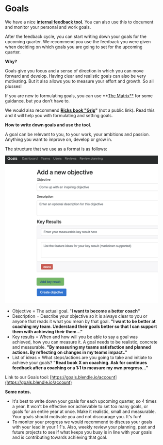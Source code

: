# Goals

We have a nice **[internal feedback tool](https://goals.blendle.io/account).** You can also use this to document and monitor your personal and work goals.

After the feedback cycle, you can start writing down your goals for the upcoming quarter. We recommend you use the feedback you were given when deciding on which goals you are going to set for the upcoming quarter.

**Why?**

Goals give you focus and a sense of direction in which you can move forward and develop. Having clear and realistic goals can also be very motivating. But it also allows you to measure your effort and growth. So all plusses! 

If you are new to formulating goals, you can use **[The Matrix**](https://docs.google.com/spreadsheets/d/1HO4cEH0dguBywUzjT3FMUSGiJbgGjOQDdaILl0BaJME/edit#gid=674352312) for some guidance, but you don't have to.

We would also recommend **[Ricks book "Grip](https://drive.google.com/drive/my-drive)"** (not a public link)**.** Read this and it will help you with formulating and setting goals.

**How to write down goals and use the tool.**

A goal can be relevant to you, to your work, your ambitions and passion. Anything you want to improve on, develop or grow in.

The structure that we use as a format is as follows:

![Goals%205a389637c53b4b21a394af5732afffad/Schermafbeelding_2019-03-06_om_13.33.57.png](Goals%205a389637c53b4b21a394af5732afffad/Schermafbeelding_2019-03-06_om_13.33.57.png)

- Objective = The actual goal. "**I want to become a better coach"**
- Description = Describe your objective so it is always clear to you or anyone that reads it what you mean by that goal. **"I want to be better at coaching my team. Understand their goals better so that I can support them with achieving their them..."**
- Key results = When and how will you be able to say a goal was achieved, how you can measure it. A goal needs to be realistic, concrete and measurable. **"By measuring my teams satisfaction and planned actions. By reflecting on changes in my teams impact.."**
- List of ideas = What steps/actions are you going to take and initiate to achieve your goals? **"Read book X on coaching. Ask for continues feedback after a coaching or a 1:1 to measure my own progress..."**

Link to our Goals tool: [https://goals.blendle.io/account](https://goals.blendle.io/account)

**Some notes.**

- It's best to write down your goals for each upcoming quarter, so 4 times a year. It won't be effective nor achievable to set too many goals, or goals for an entire year at once. Make it realistic, small and measurable. Your goals should motivate you and not discourage you. It's fun!
- To monitor your progress we would recommend to discuss your goals with your lead in your 1:1's. Also, weekly review your planning, past and future projects to see if what keeps you busy is in line with your goals and is contributing towards achieving that goal.
